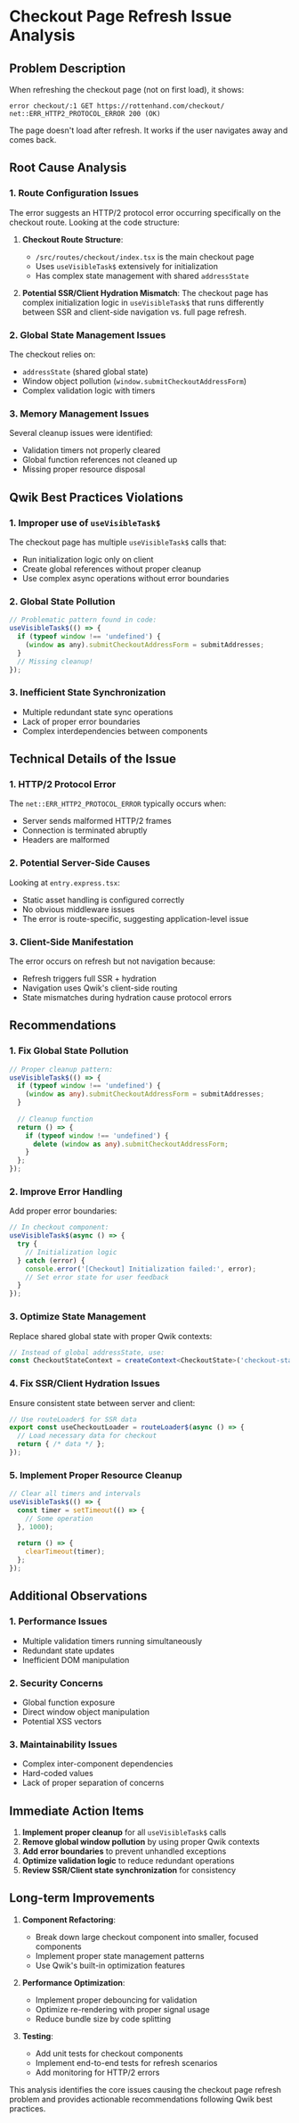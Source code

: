 # Checkout Page Refresh Issue Analysis

## Problem Description
When refreshing the checkout page (not on first load), it shows:
```
error checkout/:1 GET https://rottenhand.com/checkout/ net::ERR_HTTP2_PROTOCOL_ERROR 200 (OK)
```
The page doesn't load after refresh. It works if the user navigates away and comes back.

## Root Cause Analysis

### 1. Route Configuration Issues
The error suggests an HTTP/2 protocol error occurring specifically on the checkout route. Looking at the code structure:

1. **Checkout Route Structure**:
   - `/src/routes/checkout/index.tsx` is the main checkout page
   - Uses `useVisibleTask$` extensively for initialization
   - Has complex state management with shared `addressState`

2. **Potential SSR/Client Hydration Mismatch**:
   The checkout page has complex initialization logic in `useVisibleTask$` that runs differently between SSR and client-side navigation vs. full page refresh.

### 2. Global State Management Issues
The checkout relies on:
- `addressState` (shared global state)
- Window object pollution (`window.submitCheckoutAddressForm`)
- Complex validation logic with timers

### 3. Memory Management Issues
Several cleanup issues were identified:
- Validation timers not properly cleared
- Global function references not cleaned up
- Missing proper resource disposal

## Qwik Best Practices Violations

### 1. Improper use of `useVisibleTask$`
The checkout page has multiple `useVisibleTask$` calls that:
- Run initialization logic only on client
- Create global references without proper cleanup
- Use complex async operations without error boundaries

### 2. Global State Pollution
```javascript
// Problematic pattern found in code:
useVisibleTask$(() => {
  if (typeof window !== 'undefined') {
    (window as any).submitCheckoutAddressForm = submitAddresses;
  }
  // Missing cleanup!
});
```

### 3. Inefficient State Synchronization
- Multiple redundant state sync operations
- Lack of proper error boundaries
- Complex interdependencies between components

## Technical Details of the Issue

### 1. HTTP/2 Protocol Error
The `net::ERR_HTTP2_PROTOCOL_ERROR` typically occurs when:
- Server sends malformed HTTP/2 frames
- Connection is terminated abruptly
- Headers are malformed

### 2. Potential Server-Side Causes
Looking at `entry.express.tsx`:
- Static asset handling is configured correctly
- No obvious middleware issues
- The error is route-specific, suggesting application-level issue

### 3. Client-Side Manifestation
The error occurs on refresh but not navigation because:
- Refresh triggers full SSR + hydration
- Navigation uses Qwik's client-side routing
- State mismatches during hydration cause protocol errors

## Recommendations

### 1. Fix Global State Pollution
```typescript
// Proper cleanup pattern:
useVisibleTask$(() => {
  if (typeof window !== 'undefined') {
    (window as any).submitCheckoutAddressForm = submitAddresses;
  }
  
  // Cleanup function
  return () => {
    if (typeof window !== 'undefined') {
      delete (window as any).submitCheckoutAddressForm;
    }
  };
});
```

### 2. Improve Error Handling
Add proper error boundaries:
```typescript
// In checkout component:
useVisibleTask$(async () => {
  try {
    // Initialization logic
  } catch (error) {
    console.error('[Checkout] Initialization failed:', error);
    // Set error state for user feedback
  }
});
```

### 3. Optimize State Management
Replace shared global state with proper Qwik contexts:
```typescript
// Instead of global addressState, use:
const CheckoutStateContext = createContext<CheckoutState>('checkout-state');
```

### 4. Fix SSR/Client Hydration Issues
Ensure consistent state between server and client:
```typescript
// Use routeLoader$ for SSR data
export const useCheckoutLoader = routeLoader$(async () => {
  // Load necessary data for checkout
  return { /* data */ };
});
```

### 5. Implement Proper Resource Cleanup
```typescript
// Clear all timers and intervals
useVisibleTask$(() => {
  const timer = setTimeout(() => {
    // Some operation
  }, 1000);
  
  return () => {
    clearTimeout(timer);
  };
});
```

## Additional Observations

### 1. Performance Issues
- Multiple validation timers running simultaneously
- Redundant state updates
- Inefficient DOM manipulation

### 2. Security Concerns
- Global function exposure
- Direct window object manipulation
- Potential XSS vectors

### 3. Maintainability Issues
- Complex inter-component dependencies
- Hard-coded values
- Lack of proper separation of concerns

## Immediate Action Items

1. **Implement proper cleanup** for all `useVisibleTask$` calls
2. **Remove global window pollution** by using proper Qwik contexts
3. **Add error boundaries** to prevent unhandled exceptions
4. **Optimize validation logic** to reduce redundant operations
5. **Review SSR/Client state synchronization** for consistency

## Long-term Improvements

1. **Component Refactoring**:
   - Break down large checkout component into smaller, focused components
   - Implement proper state management patterns
   - Use Qwik's built-in optimization features

2. **Performance Optimization**:
   - Implement proper debouncing for validation
   - Optimize re-rendering with proper signal usage
   - Reduce bundle size by code splitting

3. **Testing**:
   - Add unit tests for checkout components
   - Implement end-to-end tests for refresh scenarios
   - Add monitoring for HTTP/2 errors

This analysis identifies the core issues causing the checkout page refresh problem and provides actionable recommendations following Qwik best practices.